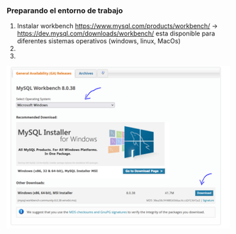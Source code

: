 ### Preparando el entorno de trabajo

1. Instalar workbench https://www.mysql.com/products/workbench/  ->  https://dev.mysql.com/downloads/workbench/ esta disponible para diferentes sistemas operativos (windows, linux, MacOs)
2. 
3.

![Instalando Worbench](/imagenes/instalandoWorkbench_1.png)


